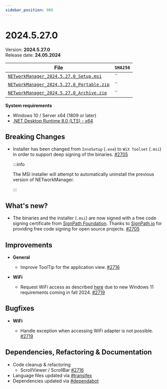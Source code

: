 ```yaml
---
sidebar_position: 986
---
```


# 2024.5.27.0

Version: **2024.5.27.0** <br />
Release date: **24.05.2024**

| File                                                                                                                                                              | `SHA256`                                                           |
| ----------------------------------------------------------------------------------------------------------------------------------------------------------------- | ------------------------------------------------------------------ |
| [`NETworkManager_2024.5.27.0_Setup.msi`](https://github.com/BornToBeRoot/NETworkManager/releases/download/2024.5.27.0/NETworkManager_2024.5.27.0_Setup.msi)       | `` |
| [`NETworkManager_2024.5.27.0_Portable.zip`](https://github.com/BornToBeRoot/NETworkManager/releases/download/2024.5.27.0/NETworkManager_2024.5.27.0_Portable.zip) | `` |
| [`NETworkManager_2024.5.27.0_Archive.zip`](https://github.com/BornToBeRoot/NETworkManager/releases/download/2024.5.27.0/NETworkManager_2024.5.27.0_Archive.zip)   | `` |


**System requirements**

- Windows 10 / Server x64 (1809 or later)
- [.NET Desktop Runtime 8.0 (LTS) - x64](https://dotnet.microsoft.com/en-us/download/dotnet/8.0/runtime)

## Breaking Changes

- Installer has been changed from `InnoSetup` (`.exe`) to `WiX Toolset` (`.msi`) in order to support deep signing of the binaries. [#2705](https://github.com/BornToBeRoot/NETworkManager/pull/2705)

  :::info

  The MSI installer will attempt to automatically uninstall the previous version of NETworkManager.
  
  :::
  
## What's new?

- The binaries and the installer (`.msi`) are now signed with a free code signing certificate from [SignPath Foundation](https://signpath.org/). Thanks to [SignPath.io](https://signpath.io/) for providing free code signing for open source projects. [#2705](https://github.com/BornToBeRoot/NETworkManager/pull/2705)

## Improvements

- **General**
 
  - Improve ToolTip for the application view. [#2716](https://github.com/BornToBeRoot/NETworkManager/pull/2716)

- **WiFi**

  - Request WiFi access as described [here](https://learn.microsoft.com/en-us/windows/win32/nativewifi/wi-fi-access-location-changes) due to new Windows 11 requirements coming in fall 2024. [#2719](https://github.com/BornToBeRoot/NETworkManager/pull/2719)

## Bugfixes

- **WiFi**
  
  - Handle exception when accessing WiFi adapter is not possible. [#2719](https://github.com/BornToBeRoot/NETworkManager/pull/2719)

## Dependencies, Refactoring & Documentation

- Code cleanup & refactoring
  - ScrollViewer / ScrollBar [#2716](https://github.com/BornToBeRoot/NETworkManager/pull/2716)
- Language files updated via [#transifex](https://github.com/BornToBeRoot/NETworkManager/pulls?q=author%3Aapp%2Ftransifex-integration)
- Dependencies updated via [#dependabot](https://github.com/BornToBeRoot/NETworkManager/pulls?q=author%3Aapp%2Fdependabot)
